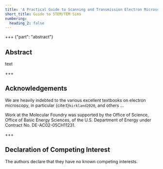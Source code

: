```yaml
---
title: 'A Practical Guide to Scanning and Transmission Electron Microscopy Simulations'
short_title: Guide to STEM/TEM Sims
numbering:
  heading_2: false
---
```


+++ {"part": "abstract"} 
## Abstract

text

+++
## Acknowledgements

We are heavily indebted to the various excellent textbooks on electron microscopy, in particular {cite:t}`kirkland2020`, and others ...

Work at the Molecular Foundry was supported by the Office of Science, Office of Basic Energy Sciences, of the U.S. Department of Energy under Contract No. DE-AC02-05CH11231.

+++
## Declaration of Competing Interest

The authors declare that they have no known competing interests.
